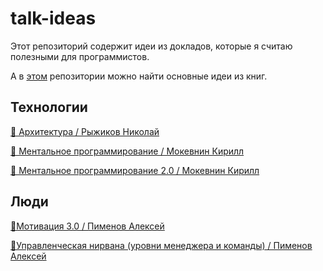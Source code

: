 # talk-ideas

Этот репозиторий содержит идеи из докладов, которые я считаю полезными для программистов.

А в [этом](https://github.com/abtv/book-ideas) репозитории можно найти основные идеи из книг.


## Технологии

[🏢 Архитектура / Рыжиков Николай](https://github.com/abtv/talk-ideas/blob/master/ideas/architecture_ryzhikov.md)

[👥 Ментальное программирование / Мокевнин Кирилл](https://github.com/abtv/talk-ideas/blob/master/ideas/mental_programming_mokevnin.md)

[👥 Ментальное программирование 2.0 / Мокевнин Кирилл](https://github.com/abtv/talk-ideas/blob/master/ideas/mental_programming_2_0_mokevnin.md)


## Люди

[🏃‍Мотивация 3.0 / Пименов Алексей](https://github.com/abtv/talk-ideas/blob/master/ideas/motivation_pimenov.md)

[🧘‍Управленческая нирвана (уровни менеджера и команды) / Пименов Алексей](https://github.com/abtv/talk-ideas/blob/master/ideas/management_nirvana_pimenov.md)
